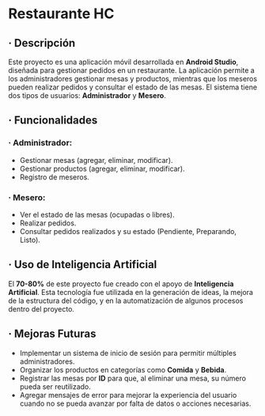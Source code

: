 # Restaurante HC

## · Descripción  
Este proyecto es una aplicación móvil desarrollada en **Android Studio**, diseñada para gestionar pedidos en un restaurante. La aplicación permite a los administradores gestionar mesas y productos, mientras que los meseros pueden realizar pedidos y consultar el estado de las mesas. El sistema tiene dos tipos de usuarios: **Administrador** y **Mesero**.

## · Funcionalidades  

### · Administrador:  
- Gestionar mesas (agregar, eliminar, modificar).  
- Gestionar productos (agregar, eliminar, modificar).  
- Registro de meseros.

### · Mesero:  
- Ver el estado de las mesas (ocupadas o libres).  
- Realizar pedidos.  
- Consultar pedidos realizados y su estado (Pendiente, Preparando, Listo).

## · Uso de Inteligencia Artificial  
El **70-80%** de este proyecto fue creado con el apoyo de **Inteligencia Artificial**. Esta tecnología fue utilizada en la generación de ideas, la mejora de la estructura del código, y en la automatización de algunos procesos dentro del proyecto.

## · Mejoras Futuras  
- Implementar un sistema de inicio de sesión para permitir múltiples administradores.  
- Organizar los productos en categorías como **Comida** y **Bebida**.  
- Registrar las mesas por **ID** para que, al eliminar una mesa, su número pueda ser reutilizado.  
- Agregar mensajes de error para mejorar la experiencia del usuario cuando no se pueda avanzar por falta de datos o acciones necesarias.
